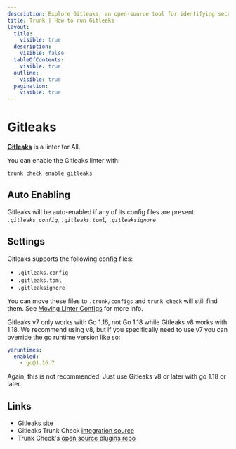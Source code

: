 ```yaml
---
description: Explore Gitleaks, an open-source tool for identifying secrets in codebases. Learn about its file type support and integration with Trunk.
title: Trunk | How to run Gitleaks
layout:
  title:
    visible: true
  description:
    visible: false
  tableOfContents:
    visible: true
  outline:
    visible: true
  pagination:
    visible: true
---
```


# Gitleaks

[**Gitleaks**](https://gitleaks.io/) is a linter for All.

You can enable the Gitleaks linter with:

```shell
trunk check enable gitleaks
```

## Auto Enabling

Gitleaks will be auto-enabled if any of its config files are present: *`.gitleaks.config`, `.gitleaks.toml`, `.gitleaksignore`*

## Settings

Gitleaks supports the following config files:
* `.gitleaks.config`
* `.gitleaks.toml`
* `.gitleaksignore`

 You can move these files to `.trunk/configs` and `trunk check` will still find them. See [Moving Linter Configs](..#moving-linter-configs) for more info.

Gitleaks v7 only works with Go 1.16, not Go 1.18 while Gitleaks v8 works with 1.18. We recommend using v8, but if you specifically need to use v7 you can override the go runtime version like so:

```yaml
yaruntimes:
  enabled:
    - go@1.16.7
```
Again, this is not recommended. Just use Gitleaks v8 or later with go 1.18 or later.



## Links

- [Gitleaks site](https://gitleaks.io/)
- Gitleaks Trunk Check [integration source](https://github.com/trunk-io/plugins/tree/main/linters/gitleaks)
- Trunk Check's [open source plugins repo](https://github.com/trunk-io/plugins/tree/main)
